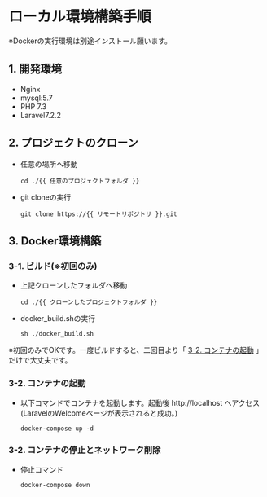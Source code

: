 # ローカル環境構築手順
※Dockerの実行環境は別途インストール願います。

## 1. 開発環境

* Nginx
* mysql:5.7
* PHP 7.3
* Laravel7.2.2

## 2. プロジェクトのクローン

* 任意の場所へ移動

  ```
  cd ./{{ 任意のプロジェクトフォルダ }}
  ```

* git cloneの実行

  ```
  git clone https://{{ リモートリポジトリ }}.git
  ```

## 3. Docker環境構築

### 3-1. ビルド(※初回のみ)

* 上記クローンしたフォルダへ移動

  ```
  cd ./{{ クローンしたプロジェクトフォルダ }}
  ```

- docker_build.shの実行

  ```
  sh ./docker_build.sh
  ```

※初回のみでOKです。一度ビルドすると、二回目より「 [3-2. コンテナの起動](#3-2.-コンテナの起動) 」だけで大丈夫です。

### 3-2. コンテナの起動

* 以下コマンドでコンテナを起動します。起動後 http://localhost へアクセス\
  (LaravelのWelcomeページが表示されると成功。)

  ```
  docker-compose up -d
  ```

### 3-2. コンテナの停止とネットワーク削除
* 停止コマンド

  ```
  docker-compose down
  ```
